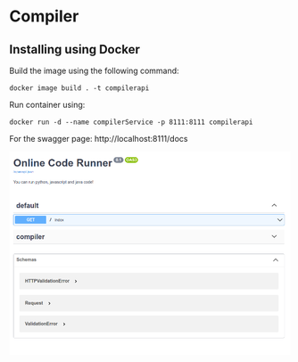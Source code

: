 # Compiler

## Installing using Docker

Build the image using the following command:

```
docker image build . -t compilerapi
```

Run container using:

```
docker run -d --name compilerService -p 8111:8111 compilerapi
```

For the swagger page:
http://localhost:8111/docs

![Alt text](./compiler.png?raw=true "Compiler")